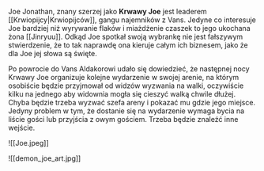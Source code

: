 Joe Jonathan, znany szerzej jako **Krwawy Joe** jest leaderem [[Krwiopijcy|Krwiopijców]], gangu najemników z Vans.
Jedyne co interesuje Joe bardziej niż wyrywanie flaków i miażdżenie czaszek to jego ukochana żona [[Jinryuu]]. Odkąd Joe spotkał swoją wybrankę nie jest fałszywym stwierdzenie, że to tak naprawdę ona kieruje całym ich biznesem, jako że dla Joe jej słowa są święte.

Po powrocie do Vans Aldakorowi udało się dowiedzieć, że następnej nocy Krwawy Joe organizuje kolejne wydarzenie w swojej arenie, na którym osobiście będzie przyjmował od widzów wyzwania na walki, oczywiście kilku na jednego aby widownia mogła się cieszyć walką chwile dłużej. Chyba będzie trzeba wyzwać szefa areny i pokazać mu gdzie jego miejsce. Jedyny problem w tym, że dostanie się na wydarzenie wymaga bycia na liście gości lub przyjścia z owym gościem. Trzeba będzie znaleźć inne wejście.

![[Joe.jpeg]]

![[demon_joe_art.jpg]]
